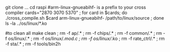 git clone ...
cd raspi
#arm-linux-gnueabihf- is a prefix to your cross compiler
cards="2870 3070 5370" ; for card in $cards; do ./cross_compile.sh $card arm-linux-gnueabihf- /path/to/linux/source ; done
ls -la ../os/linux/*.ko

#to clean all
make clean ; rm -f ap/.* ; rm -f chips/.* ; rm -f common/.* ; rm -f os/linux/\.* ; rm -f os/linux/*.mod.c ; rm -f os/linux/*.ko ; rm -f rate_ctrl/\.* ; rm -f sta/\.* ; rm -f tools/bin2h
